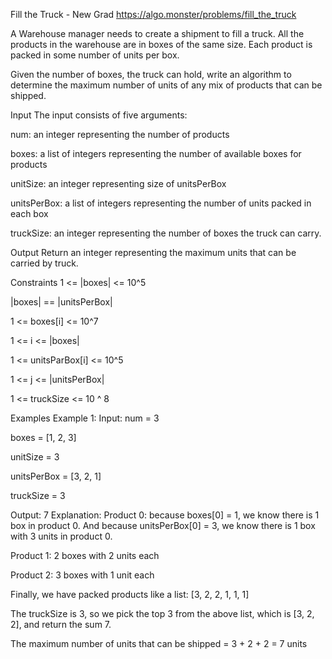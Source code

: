 Fill the Truck - New Grad
https://algo.monster/problems/fill_the_truck

A Warehouse manager needs to create a shipment to fill a truck. All the products in the warehouse are in boxes of the same size. Each product is packed in some number of units per box.

Given the number of boxes, the truck can hold, write an algorithm to determine the maximum number of units of any mix of products that can be shipped.

Input
The input consists of five arguments:

num: an integer representing the number of products

boxes: a list of integers representing the number of available boxes for products

unitSize: an integer representing size of unitsPerBox

unitsPerBox: a list of integers representing the number of units packed in each box

truckSize: an integer representing the number of boxes the truck can carry.

Output
Return an integer representing the maximum units that can be carried by truck.

Constraints
1 <= |boxes| <= 10^5

|boxes| == |unitsPerBox|

1 <= boxes[i] <= 10^7

1 <= i <= |boxes|

1 <= unitsParBox[i] <= 10^5

1 <= j <= |unitsPerBox|

1 <= truckSize <= 10 ^ 8

Examples
Example 1:
Input:
num = 3

boxes = [1, 2, 3]

unitSize = 3

unitsPerBox = [3, 2, 1]

truckSize = 3

Output: 7
Explanation:
Product 0: because boxes[0] = 1, we know there is 1 box in product 0. And because unitsPerBox[0] = 3, we know there is 1 box with 3 units in product 0.

Product 1: 2 boxes with 2 units each

Product 2: 3 boxes with 1 unit each

Finally, we have packed products like a list: [3, 2, 2, 1, 1, 1]

The truckSize is 3, so we pick the top 3 from the above list, which is [3, 2, 2], and return the sum 7.

The maximum number of units that can be shipped = 3 + 2 + 2 = 7 units



